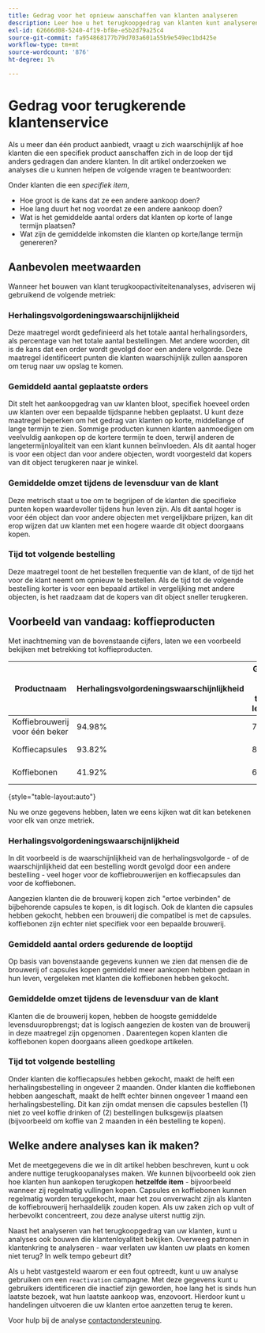 ```yaml
---
title: Gedrag voor het opnieuw aanschaffen van klanten analyseren
description: Leer hoe u het terugkoopgedrag van klanten kunt analyseren.
exl-id: 62666d08-5240-4f19-bf8e-e5b2d79a25c4
source-git-commit: fa954868177b79d703a601a55b9e549ec1bd425e
workflow-type: tm+mt
source-wordcount: '876'
ht-degree: 1%

---
```


# Gedrag voor terugkerende klantenservice

Als u meer dan één product aanbiedt, vraagt u zich waarschijnlijk af hoe klanten die een specifiek product aanschaffen zich in de loop der tijd anders gedragen dan andere klanten. In dit artikel onderzoeken we analyses die u kunnen helpen de volgende vragen te beantwoorden:

Onder klanten die een *specifiek item*,

* Hoe groot is de kans dat ze een andere aankoop doen?
* Hoe lang duurt het nog voordat ze een andere aankoop doen?
* Wat is het gemiddelde aantal orders dat klanten op korte of lange termijn plaatsen?
* Wat zijn de gemiddelde inkomsten die klanten op korte/lange termijn genereren?

## Aanbevolen meetwaarden

Wanneer het bouwen van klant terugkoopactiviteitenanalyses, adviseren wij gebruikend de volgende metriek:

### Herhalingsvolgordeningswaarschijnlijkheid

Deze maatregel wordt gedefinieerd als het totale aantal herhalingsorders, als percentage van het totale aantal bestellingen. Met andere woorden, dit is de kans dat een order wordt gevolgd door een andere volgorde. Deze maatregel identificeert punten die klanten waarschijnlijk zullen aansporen om terug naar uw opslag te komen.

### Gemiddeld aantal geplaatste orders

Dit stelt het aankoopgedrag van uw klanten bloot, specifiek hoeveel orden uw klanten over een bepaalde tijdspanne hebben geplaatst. U kunt deze maatregel beperken om het gedrag van klanten op korte, middellange of lange termijn te zien. Sommige producten kunnen klanten aanmoedigen om veelvuldig aankopen op de kortere termijn te doen, terwijl anderen de langetermijnloyaliteit van een klant kunnen beïnvloeden. Als dit aantal hoger is voor een object dan voor andere objecten, wordt voorgesteld dat kopers van dit object terugkeren naar je winkel.

### Gemiddelde omzet tijdens de levensduur van de klant

Deze metrisch staat u toe om te begrijpen of de klanten die specifieke punten kopen waardevoller tijdens hun leven zijn. Als dit aantal hoger is voor één object dan voor andere objecten met vergelijkbare prijzen, kan dit erop wijzen dat uw klanten met een hogere waarde dit object doorgaans kopen.

### Tijd tot volgende bestelling

Deze maatregel toont de het bestellen frequentie van de klant, of de tijd het voor de klant neemt om opnieuw te bestellen. Als de tijd tot de volgende bestelling korter is voor een bepaald artikel in vergelijking met andere objecten, is het raadzaam dat de kopers van dit object sneller terugkeren.

## Voorbeeld van vandaag: koffieproducten

Met inachtneming van de bovenstaande cijfers, laten we een voorbeeld bekijken met betrekking tot koffieproducten.

| **Productnaam** | **Herhalingsvolgordeningswaarschijnlijkheid** | **Gemiddeld aantal orders tijdens de levensduur** | **Gem. inkomsten** | **Mediane tijd tot volgende bestelling** |
|-----|-----|-----|-----|-----|
| Koffiebrouwerij voor één beker | 94.98% | 7.92 | $549.82 | 57,01 dagen |
| Koffiecapsules | 93.82% | 8.68 | $479.98 | 63,48 dagen |
| Koffiebonen | 41.92% | 6.07 | $99.82 | 27,31 dagen |

{style=&quot;table-layout:auto&quot;}

Nu we onze gegevens hebben, laten we eens kijken wat dit kan betekenen voor elk van onze metriek.

### Herhalingsvolgordeningswaarschijnlijkheid

In dit voorbeeld is de waarschijnlijkheid van de herhalingsvolgorde - of de waarschijnlijkheid dat een bestelling wordt gevolgd door een andere bestelling - veel hoger voor de koffiebrouwerijen en koffiecapsules dan voor de koffiebonen.

Aangezien klanten die de brouwerij kopen zich &quot;ertoe verbinden&quot; de bijbehorende capsules te kopen, is dit logisch. Ook de klanten die capsules hebben gekocht, hebben een brouwerij die compatibel is met de capsules. koffiebonen zijn echter niet specifiek voor een bepaalde brouwerij.

### Gemiddeld aantal orders gedurende de looptijd

Op basis van bovenstaande gegevens kunnen we zien dat mensen die de brouwerij of capsules kopen gemiddeld meer aankopen hebben gedaan in hun leven, vergeleken met klanten die koffiebonen hebben gekocht.

### Gemiddelde omzet tijdens de levensduur van de klant

Klanten die de brouwerij kopen, hebben de hoogste gemiddelde levensduuropbrengst; dat is logisch aangezien de kosten van de brouwerij in deze maatregel zijn opgenomen . Daarentegen kopen klanten die koffiebonen kopen doorgaans alleen goedkope artikelen.

### Tijd tot volgende bestelling

Onder klanten die koffiecapsules hebben gekocht, maakt de helft een herhalingsbestelling in ongeveer 2 maanden. Onder klanten die koffiebonen hebben aangeschaft, maakt de helft echter binnen ongeveer 1 maand een herhalingsbestelling. Dit kan zijn omdat mensen die capsules bestellen (1) niet zo veel koffie drinken of (2) bestellingen bulksgewijs plaatsen (bijvoorbeeld om koffie van 2 maanden in één bestelling te kopen).

## Welke andere analyses kan ik maken?

Met de meetgegevens die we in dit artikel hebben beschreven, kunt u ook andere nuttige terugkoopanalyses maken. We kunnen bijvoorbeeld ook zien hoe klanten hun aankopen terugkopen **hetzelfde item** - bijvoorbeeld wanneer zij regelmatig vullingen kopen. Capsules en koffiebonen kunnen regelmatig worden teruggekocht, maar het zou onverwacht zijn als klanten de koffiebrouwerij herhaaldelijk zouden kopen. Als uw zaken zich op vult of herbevolkt concentreert, zou deze analyse uiterst nuttig zijn.

Naast het analyseren van het terugkoopgedrag van uw klanten, kunt u analyses ook bouwen die klantenloyaliteit bekijken. Overweeg patronen in klantenkring te analyseren - waar verlaten uw klanten uw plaats en komen niet terug? In welk tempo gebeurt dit?

Als u hebt vastgesteld waarom er een fout optreedt, kunt u uw analyse gebruiken om een `reactivation` campagne. Met deze gegevens kunt u gebruikers identificeren die inactief zijn geworden, hoe lang het is sinds hun laatste bezoek, wat hun laatste aankoop was, enzovoort. Hierdoor kunt u handelingen uitvoeren die uw klanten ertoe aanzetten terug te keren.

Voor hulp bij de analyse [contactondersteuning](https://experienceleague.adobe.com/docs/commerce-knowledge-base/kb/troubleshooting/miscellaneous/mbi-service-policies.html?lang=en).
